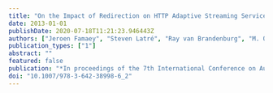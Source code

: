 ```yaml
---
title: "On the Impact of Redirection on HTTP Adaptive Streaming Services over Federated Content Delivery Networks"
date: 2013-01-01
publishDate: 2020-07-18T11:21:23.946443Z
authors: ["Jeroen Famaey", "Steven Latré", "Ray van Brandenburg", "M. Oskar van Deventer", "Filip De Turck"]
publication_types: ["1"]
abstract: ""
featured: false
publication: "*In proceedings of the 7th International Conference on Autonomous Infrastructure*"
doi: "10.1007/978-3-642-38998-6_2"
---
```


